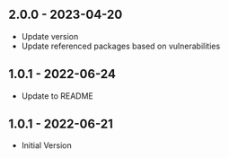 ## 2.0.0 - 2023-04-20
* Update version
* Update referenced packages based on vulnerabilities

## 1.0.1 - 2022-06-24
* Update to README

## 1.0.1 - 2022-06-21
* Initial Version

